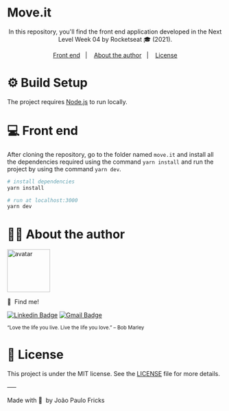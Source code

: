 # Move.it

<p align="center">In this repository, you'll find the front end application developed in the Next Level Week 04 by Rocketseat 🎓 (2021).</p>

<p align="center">
  <a href="#computer-front-end">Front end</a>&nbsp;&nbsp;&nbsp;|&nbsp;&nbsp;&nbsp;
  <a href="#man_technologist-about-the-author">About the author</a>&nbsp;&nbsp;&nbsp;|&nbsp;&nbsp;&nbsp;
  <a href="#memo-license">License</a>
</p>

# :gear: Build Setup

The project requires [Node.js](https://nodejs.org/) to run locally.

# :computer: Front end

After cloning the repository, go to the folder named `move.it` and install all the dependencies required using the command `yarn install` and run the project by using the command `yarn dev`.

```bash
# install dependencies
yarn install
```

```bash
# run at localhost:3000
yarn dev
```

# :man_technologist: About the author

<img src="https://github.com/jpcmf.png" width="100px;" alt="avatar"/>

:wolf:&nbsp; Find me!

[![Linkedin Badge](https://img.shields.io/badge/-joaopaulo80-blue?style=flat-square&logo=Linkedin&logoColor=white&link=https://www.linkedin.com/in/joaopaulo80/)](https://www.linkedin.com/in/joaopaulo80/)
[![Gmail Badge](https://img.shields.io/badge/-jpfricks@gmail.com-c14438?style=flat-square&logo=Gmail&logoColor=white&link=mailto:jpfricks@gmail.com)](mailto:jpfricks@gmail.com)

<small>“Love the life you live. Live the life you love.” – Bob Marley</small>

# :memo: License

This project is under the MIT license. See the [LICENSE](LICENSE.md) file for more details.

–––

Made with :purple_heart:&nbsp; by João Paulo Fricks
